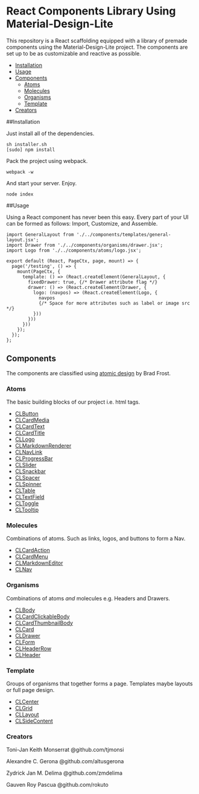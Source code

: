 React Components Library Using Material-Design-Lite
===================================================

This repository is a React scaffolding equipped with a library of premade
components using the Material-Design-Lite project. The components are set up to
be as customizable and reactive as possible.

- [Installation](#installation)
- [Usage](#usage)
- [Components](#)
  - [Atoms](#atoms)
  - [Molecules](#molecules)
  - [Organisms](#organisms)
  - [Template](#template)
- [Creators](#creators)

##Installation

Just install all of the dependencies.

```
sh installer.sh
[sudo] npm install
```

Pack the project using webpack.

```
webpack -w
```

And start your server. Enjoy.

```
node index
```

##Usage

Using a React component has never been this easy. Every part of your UI can be
formed as follows: Import, Customize, and Assemble.

```
import GeneralLayout from './../components/templates/general-layout.jsx';
import Drawer from './../components/organisms/drawer.jsx';
import Logo from './../components/atoms/logo.jsx';

export default (React, PageCtx, page, mount) => {
  page('/testing', () => {
    mount(PageCtx, {
      template: () => (React.createElement(GeneralLayout, {
        fixedDrawer: true, {/* Drawer attribute flag */}
        drawer: () => (React.createElement(Drawer, {
          logo: (navpos) => (React.createElement(Logo, {
            navpos
            {/* Space for more attributes such as label or image src */}
          }))
        }))
      }))
    });
  });
};
```

## Components

The components are classified using [atomic design](http://atomicdesign.bradfrost.com/) by Brad Frost.

### Atoms

The basic building blocks of our project i.e. html tags.
- [CLButton](https://github.com/altusgerona/standard-project-setup-webpack/tree/commentConvention/src/js/modules/comp-lib/v2/components/atoms#clbutton)
- [CLCardMedia](https://github.com/altusgerona/standard-project-setup-webpack/tree/commentConvention/src/js/modules/comp-lib/v2/components/atoms#clcardmedia)
- [CLCardText](https://github.com/altusgerona/standard-project-setup-webpack/tree/commentConvention/src/js/modules/comp-lib/v2/components/atoms#clcardtext)
- [CLCardTitle](https://github.com/altusgerona/standard-project-setup-webpack/tree/commentConvention/src/js/modules/comp-lib/v2/components/atoms#clcardtitle)
- [CLLogo](https://github.com/altusgerona/standard-project-setup-webpack/tree/commentConvention/src/js/modules/comp-lib/v2/components/atoms#cllogo)
- [CLMarkdownRenderer](https://github.com/altusgerona/standard-project-setup-webpack/tree/commentConvention/src/js/modules/comp-lib/v2/components/atoms#clmarkdownrenderer)
- [CLNavLink](https://github.com/altusgerona/standard-project-setup-webpack/tree/commentConvention/src/js/modules/comp-lib/v2/components/atoms#clnavlink)
- [CLProgressBar](https://github.com/altusgerona/standard-project-setup-webpack/tree/commentConvention/src/js/modules/comp-lib/v2/components/atoms#clprogressbar)
- [CLSlider](https://github.com/altusgerona/standard-project-setup-webpack/tree/commentConvention/src/js/modules/comp-lib/v2/components/atoms#clslider)
- [CLSnackbar](https://github.com/altusgerona/standard-project-setup-webpack/tree/commentConvention/src/js/modules/comp-lib/v2/components/atoms#clsnackbar)
- [CLSpacer](https://github.com/altusgerona/standard-project-setup-webpack/tree/commentConvention/src/js/modules/comp-lib/v2/components/atoms#clspacer)
- [CLSpinner](https://github.com/altusgerona/standard-project-setup-webpack/tree/commentConvention/src/js/modules/comp-lib/v2/components/atoms#clspinner)
- [CLTable](https://github.com/altusgerona/standard-project-setup-webpack/tree/commentConvention/src/js/modules/comp-lib/v2/components/atoms#cltable)
- [CLTextField](https://github.com/altusgerona/standard-project-setup-webpack/tree/commentConvention/src/js/modules/comp-lib/v2/components/atoms#cltextfield)
- [CLToggle](https://github.com/altusgerona/standard-project-setup-webpack/tree/commentConvention/src/js/modules/comp-lib/v2/components/atoms#cltoggle)
- [CLTooltip](https://github.com/altusgerona/standard-project-setup-webpack/tree/commentConvention/src/js/modules/comp-lib/v2/components/atoms#cltooltip)
### Molecules

Combinations of atoms. Such as links, logos, and buttons to form a Nav.
- [CLCardAction](https://github.com/altusgerona/standard-project-setup-webpack/tree/commentConvention/src/js/modules/comp-lib/v2/components/molecules#clcardaction)
- [CLCardMenu](https://github.com/altusgerona/standard-project-setup-webpack/tree/commentConvention/src/js/modules/comp-lib/v2/components/molecules#clcardmenu)
- [CLMarkdownEditor](https://github.com/altusgerona/standard-project-setup-webpack/tree/commentConvention/src/js/modules/comp-lib/v2/components/molecules#clmarkdowneditor)
- [CLNav](https://github.com/altusgerona/standard-project-setup-webpack/tree/commentConvention/src/js/modules/comp-lib/v2/components/molecules#clnav)


### Organisms

Combinations of atoms *and* molecules e.g. Headers and Drawers.
- [CLBody](https://github.com/altusgerona/standard-project-setup-webpack/tree/commentConvention/src/js/modules/comp-lib/v2/components/organisms#clbody)
- [CLCardClickableBody](https://github.com/altusgerona/standard-project-setup-webpack/tree/commentConvention/src/js/modules/comp-lib/v2/components/organisms#clcardclickablebody)
- [CLCardThumbnailBody](https://github.com/altusgerona/standard-project-setup-webpack/tree/commentConvention/src/js/modules/comp-lib/v2/components/organisms#clcardthumbnailbody)
- [CLCard](https://github.com/altusgerona/standard-project-setup-webpack/tree/commentConvention/src/js/modules/comp-lib/v2/components/organisms#clcard)
- [CLDrawer](https://github.com/altusgerona/standard-project-setup-webpack/tree/commentConvention/src/js/modules/comp-lib/v2/components/organisms#cldrawer)
- [CLForm](https://github.com/altusgerona/standard-project-setup-webpack/tree/commentConvention/src/js/modules/comp-lib/v2/components/organisms#clform)
- [CLHeaderRow](https://github.com/altusgerona/standard-project-setup-webpack/tree/commentConvention/src/js/modules/comp-lib/v2/components/organisms#clheaderrow)
- [CLHeader](https://github.com/altusgerona/standard-project-setup-webpack/tree/commentConvention/src/js/modules/comp-lib/v2/components/organisms#clheader)

### Template

Groups of organisms that together forms a page. Templates maybe layouts
or full page design.
- [CLCenter](https://github.com/altusgerona/standard-project-setup-webpack/tree/commentConvention/src/js/modules/comp-lib/v2/components/templates#clcenter)
- [CLGrid](https://github.com/altusgerona/standard-project-setup-webpack/tree/commentConvention/src/js/modules/comp-lib/v2/components/templates#clgrid)
- [CLLayout](https://github.com/altusgerona/standard-project-setup-webpack/tree/commentConvention/src/js/modules/comp-lib/v2/components/templates#cllayout)
- [CLSideContent](https://github.com/altusgerona/standard-project-setup-webpack/tree/commentConvention/src/js/modules/comp-lib/v2/components/templates#clsidecontent)

### Creators

Toni-Jan Keith Monserrat @github.com/tjmonsi

Alexandre C. Gerona @github.com/altusgerona

Zydrick Jan M. Delima @github.com/zmdelima

Gauven Roy Pascua @github.com/rokuto
